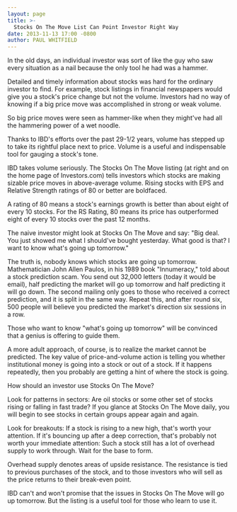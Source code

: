 ```yaml
---
layout: page
title: >-
  Stocks On The Move List Can Point Investor Right Way
date: 2013-11-13 17:00 -0800
author: PAUL WHITFIELD
---
```





In the old days, an individual investor was sort of like the guy who saw every situation as a nail because the only tool he had was a hammer.


Detailed and timely information about stocks was hard for the ordinary investor to find. For example, stock listings in financial newspapers would give you a stock's price change but not the volume. Investors had no way of knowing if a big price move was accomplished in strong or weak volume.


So big price moves were seen as hammer-like when they might've had all the hammering power of a wet noodle.


Thanks to IBD's efforts over the past 29-1/2 years, volume has stepped up to take its rightful place next to price. Volume is a useful and indispensable tool for gauging a stock's tone.


IBD takes volume seriously. The Stocks On The Move listing (at right and on the home page of Investors.com) tells investors which stocks are making sizable price moves in above-average volume. Rising stocks with EPS and Relative Strength ratings of 80 or better are boldfaced.


A rating of 80 means a stock's earnings growth is better than about eight of every 10 stocks. For the RS Rating, 80 means its price has outperformed eight of every 10 stocks over the past 12 months.


The naive investor might look at Stocks On The Move and say: "Big deal. You just showed me what I should've bought yesterday. What good is that? I want to know what's going up tomorrow."


The truth is, nobody knows which stocks are going up tomorrow. Mathematician John Allen Paulos, in his 1989 book "Innumeracy," told about a stock prediction scam. You send out 32,000 letters (today it would be email), half predicting the market will go up tomorrow and half predicting it will go down. The second mailing only goes to those who received a correct prediction, and it is split in the same way. Repeat this, and after round six, 500 people will believe you predicted the market's direction six sessions in a row.


Those who want to know "what's going up tomorrow" will be convinced that a genius is offering to guide them.


A more adult approach, of course, is to realize the market cannot be predicted. The key value of price-and-volume action is telling you whether institutional money is going into a stock or out of a stock. If it happens repeatedly, then you probably are getting a hint of where the stock is going.


How should an investor use Stocks On The Move?


Look for patterns in sectors: Are oil stocks or some other set of stocks rising or falling in fast trade? If you glance at Stocks On The Move daily, you will begin to see stocks in certain groups appear again and again.


Look for breakouts: If a stock is rising to a new high, that's worth your attention. If it's bouncing up after a deep correction, that's probably not worth your immediate attention: Such a stock still has a lot of overhead supply to work through. Wait for the base to form.


Overhead supply denotes areas of upside resistance. The resistance is tied to previous purchases of the stock, and to those investors who will sell as the price returns to their break-even point.


IBD can't and won't promise that the issues in Stocks On The Move will go up tomorrow. But the listing is a useful tool for those who learn to use it.




